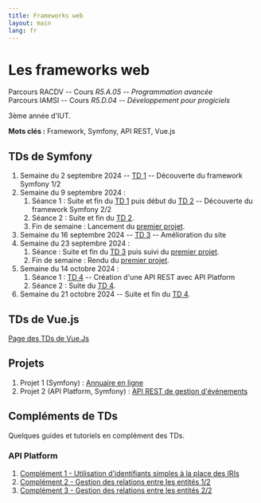 ```yaml
---
title: Frameworks web
layout: main
lang: fr
---
```


# Les frameworks web

Parcours RACDV -- Cours *R5.A.05 -- Programmation avancée*  
Parcours IAMSI -- Cours *R5.D.04 -- Développement pour progiciels*

3ème année d'IUT.

**Mots clés :** Framework, Symfony, API REST, Vue.js

## TDs de Symfony

1. Semaine du 2 septembre 2024 -- [TD 1](tutorials/tutorial1) -- Découverte du framework Symfony 1/2
2. Semaine du 9 septembre 2024 :
    1. Séance 1 : Suite et fin du [TD 1](tutorials/tutorial1) puis début du [TD 2](tutorials/tutorial2) -- Découverte du framework Symfony 2/2
    2. Séance 2 : Suite et fin du [TD 2](tutorials/tutorial2).
    3. Fin de semaine : Lancement du [premier projet](tutorials/projet1).
3. Semaine du 16 septembre 2024 -- [TD 3](tutorials/tutorial3) -- Amélioration du site
3. Semaine du 23 septembre 2024 :
    1. Séance : Suite et fin du [TD 3](tutorials/tutorial3) puis suivi du [premier projet](tutorials/projet1).
    2. Fin de semaine : Rendu du [premier projet](tutorials/projet1).
4. Semaine du 14 octobre 2024 :
    1. Séance 1 : [TD 4](tutorials/tutorial4) -- Création d'une API REST avec API Platform
    2. Séance 2 : Suite du [TD 4](tutorials/tutorial4).
5. Semaine du 21 octobre 2024 -- Suite et fin du [TD 4](tutorials/tutorial4).

## TDs de Vue.js

[Page des TDs de Vue.Js](https://matthieu-rosenfeld.github.io/)

## Projets

1. Projet 1 (Symfony) : [Annuaire en ligne](tutorials/projet1)
2. Projet 2 (API Platform, Symfony) : [API REST de gestion d'événements](tutorials/projet2)

## Compléments de TDs

Quelques guides et tutoriels en complément des TDs.

### API Platform

1. [Complément 1 - Utilisation d'identifiants simples à la place des IRIs](complements/complement1)
2. [Complément 2 - Gestion des relations entre les entités 1/2](complements/complement2)
3. [Complément 3 - Gestion des relations entre les entités 2/2](complements/complement3)